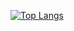 [![Top Langs](https://github-readme-stats.vercel.app/api/top-langs/?username=povidllo)](https://github.com/anuraghazra/github-readme-stats)
